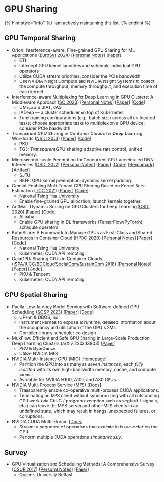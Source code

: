 # GPU Sharing

{% hint style="info" %}
I am actively maintaining this list.
{% endhint %}

## GPU Temporal Sharing

* Orion: Interference-aware, Fine-grained GPU Sharing for ML Applications ([EuroSys 2024](../../reading-notes/conference/eurosys-2024/)) \[[Personal Notes](../../reading-notes/conference/eurosys-2024/orion-interference-aware-fine-grained-gpu-sharing-for-ml-applications.md)] \[[Paper](https://anakli.inf.ethz.ch/papers/orion\_eurosys24.pdf)]
  * ETH
  * Intercept GPU kernel launches and schedule individual GPU operators
  * Utilize CUDA stream priorities; consider the PCIe bandwidth
  * Use NVIDIA Nsight Compute and NVIDIA Nsight Systems to collect the compute throughput, memory throughput, and execution time of each kernel
* Interference-aware Multiplexing for Deep Learning in GPU Clusters: A Middleware Approach ([SC 2023](../../reading-notes/conference/sc-2023/)) \[[Personal Notes](../../reading-notes/conference/sc-2023/iadeep.md)] \[[Paper](https://doi.org/10.1145/3581784.3607060)] \[[Code](https://github.com/buzy-coder/IADeep)]
  * UMacau & SIAT, CAS
  * IADeep — a cluster scheduler on top of Kubernetes
  * Tune training configurations (e.g., batch size) across all co-located tasks; choose appropriate tasks to multiplex on a GPU device; consider PCIe bandwidth
* Transparent GPU Sharing in Container Clouds for Deep Learning Workloads ([NSDI 2023](../../reading-notes/conference/nsdi-2023/)) \[[Paper](https://www.usenix.org/conference/nsdi23/presentation/wu)] \[[Code](https://github.com/pkusys/TGS)]
  * PKU
  * TGS: _Transparent_ GPU sharing; adaptive rate control; unified memory.
* Microsecond-scale Preemption for Concurrent GPU-accelerated DNN Inferences ([OSDI 2022](../../reading-notes/conference/osdi-2022/)) \[[Personal Notes](../../reading-notes/conference/osdi-2022/reef.md)] \[[Paper](https://www.usenix.org/conference/osdi22/presentation/han)] \[[Code](https://github.com/SJTU-IPADS/reef)] \[[Benchmark](https://github.com/SJTU-IPADS/disb)] \[[Artifact](https://github.com/SJTU-IPADS/reef-artifacts/tree/osdi22-ae)]
  * SJTU
  * REEF: GPU kernel preemption; dynamic kernel padding.
* Gemini: Enabling Multi-Tenant GPU Sharing Based on Kernel Burst Estimation ([TCC 2021](../../reading-notes/journal/tcc/tcc-2021/)) \[[Paper](https://ieeexplore.ieee.org/document/9566822)] \[[Code](https://github.com/NTHU-LSALAB/Gemini)]
  * National Tsing Hua University
  * Enable fine-grained GPU allocation; launch kernels together.
* AntMan: Dynamic Scaling on GPU Clusters for Deep Learning ([OSDI 2020](../../reading-notes/conference/osdi-2020/)) \[[Paper](https://www.usenix.org/conference/osdi20/presentation/xiao)] \[[Code](https://github.com/alibaba/GPU-scheduler-for-deep-learning)]
  * Alibaba
  * Enable GPU sharing in DL frameworks (TensorFlow/PyTorch); schedule operators.
* KubeShare: A Framework to Manage GPUs as First-Class and Shared Resources in Container Cloud ([HPDC 2020](../../reading-notes/conference/hpdc-2020/)) \[[Personal Notes](../../reading-notes/conference/hpdc-2020/kubeshare.md)] \[[Paper](https://dl.acm.org/doi/10.1145/3369583.3392679)] \[[Code](https://github.com/NTHU-LSALAB/KubeShare)]
  * National Tsing Hua University
  * Kubernetes; CUDA API remoting.
* GaiaGPU: Sharing GPUs in Container Clouds ([ISPA/IUCC/BDCloud/SocialCom/SustainCom 2018](../../reading-notes/conference/ispa-iucc-bdcloud-socialcom-sustaincom-2018/)) \[[Personal Notes](../../reading-notes/conference/ispa-iucc-bdcloud-socialcom-sustaincom-2018/gaiagpu.md)] \[[Paper](https://ieeexplore.ieee.org/document/8672318)] \[[Code](https://github.com/tkestack/gpu-manager)]
  * PKU & Tencent
  * Kubernetes; CUDA API remoting.

## GPU Spatial Sharing

* Paella: Low-latency Model Serving with Software-defined GPU Scheduling ([SOSP 2023](../../reading-notes/conference/sosp-2023/)) \[[Paper](https://dl.acm.org/doi/10.1145/3600006.3613163)] \[[Code](https://github.com/eniac/paella)]
  * UPenn & DBOS, Inc.
  * Instrument kernels to expose at runtime, detailed information about the occupancy and utilization of the GPU's SMs
  * Compiler-library-scheduler co-design
* MuxFlow: Efficient and Safe GPU Sharing in Large-Scale Production Deep Learning Clusters (arXiv 2303.13803) \[[Paper](https://arxiv.org/abs/2303.13803)]
  * PKU & ByteDance
  * Utilize NVIDIA MPS
* NVIDIA Multi-Instance GPU (MIG) \[[Homepage](https://www.nvidia.com/en-us/technologies/multi-instance-gpu/)]
  * Partition the GPU into as many as _seven instances_, each _fully isolated_ with its own high-bandwidth memory, cache, and compute cores.
  * Available for NVIDIA H100, A100, and A30 GPUs.
* NVIDIA Multi-Process Service (MPS) \[[Docs](https://docs.nvidia.com/deploy/mps/index.html)]
  * Transparently enable co-operative multi-process CUDA applications.
  * Terminating an MPS client without synchronizing with all outstanding GPU work (via Ctrl-C / program exception such as segfault / signals, etc.) can leave the MPS server and other MPS clients in an undefined state, which may result in hangs, unexpected failures, or corruptions.
* NVIDIA CUDA Multi-Stream \[[Docs](https://docs.nvidia.com/cuda/cuda-runtime-api/group\_\_CUDART\_\_STREAM.html)]
  * Stream: a sequence of operations that execute in issue-order on the GPU.
  * Perform multiple CUDA operations _simultaneously_.

## Survey

* GPU Virtualization and Scheduling Methods: A Comprehensive Survey ([CSUR 2017](../../reading-notes/journal/csur/csur-2017/)) \[[Personal Notes](../../reading-notes/journal/csur/csur-2017/gpu-virtualization-survey.md)] \[[Paper](https://dl.acm.org/doi/10.1145/3068281)]
  * Queen’s University Belfast
